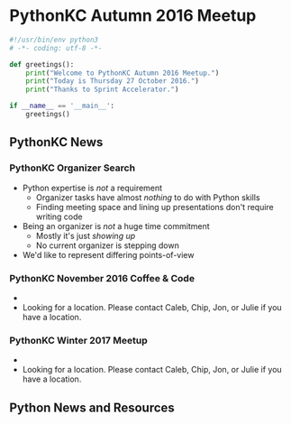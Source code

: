 # PythonKC Autumn 2016 Meetup

```python
#!/usr/bin/env python3
# -*- coding: utf-8 -*-

def greetings():
    print("Welcome to PythonKC Autumn 2016 Meetup.")
    print("Today is Thursday 27 October 2016.")
    print("Thanks to Sprint Accelerator.")

if __name__ == '__main__':
    greetings()
```

## PythonKC News

### PythonKC Organizer Search
* Python expertise is _not_ a requirement
    * Organizer tasks have almost _nothing_ to do with Python skills
    * Finding meeting space and lining up presentations don't require writing code
* Being an organizer is _not_ a huge time commitment
    * Mostly it's just _showing up_
    * No current organizer is stepping down
* We'd like to represent differing points-of-view

### PythonKC November 2016 Coffee & Code
* []()
* Looking for a location. Please contact Caleb, Chip, Jon, or Julie if you have a location.

### PythonKC Winter 2017 Meetup
* []()
* Looking for a location. Please contact Caleb, Chip, Jon, or Julie if you have a location.

## Python News and Resources
